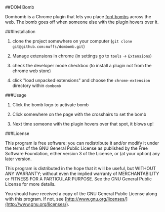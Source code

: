 ##DOM Bomb

Dombomb is a Chrome plugin that lets you place [font bombs](http://fontbomb.ilex.ca/) across the web.  The bomb goes off when someone else with the plugin hovers over it.

###Installation

1. clone the project somewhere on your computer (`git clone git@github.com:muffs/dombomb.git`)

2. Manage extensions in chrome (in settings go to `tools` -> `Extensions`)

3. check the developer mode checkbox (to install a plugin not from the chrome web store)

4. click "load unpacked extensions" and choose the `chrome-extension` directory within `dombomb`


###Usage

1. Click the bomb logo to activate bomb

2. Click somewhere on the page with the crosshairs to set the bomb

3. Next time someone with the plugin hovers over that spot, it blows up!


###License

This program is free software: you can redistribute it and/or modify
it under the terms of the GNU General Public License as published by
the Free Software Foundation, either version 3 of the License, or
(at your option) any later version.

This program is distributed in the hope that it will be useful,
but WITHOUT ANY WARRANTY; without even the implied warranty of
MERCHANTABILITY or FITNESS FOR A PARTICULAR PURPOSE.  See the
GNU General Public License for more details.

You should have received a copy of the GNU General Public License
along with this program.  If not, see [http://www.gnu.org/licenses/](http://www.gnu.org/licenses/).
